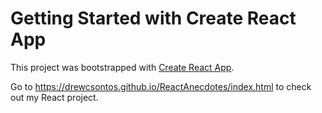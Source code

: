 # Getting Started with Create React App

This project was bootstrapped with [Create React App](https://github.com/facebook/create-react-app).

Go to https://drewcsontos.github.io/ReactAnecdotes/index.html to check out my React project.
